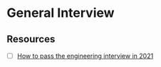 # General Interview #

## Resources ##

- [ ] [How to pass the engineering interview in 2021](https://davidbyttow.medium.com/how-to-pass-the-engineering-interview-in-2021-45f1b389a1)